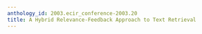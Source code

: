 ```yaml
---
anthology_id: 2003.ecir_conference-2003.20
title: A Hybrid Relevance-Feedback Approach to Text Retrieval
---
```

